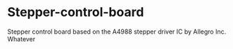 # Stepper-control-board
Stepper control board based on the A4988 stepper driver IC by Allegro Inc.
Whatever
